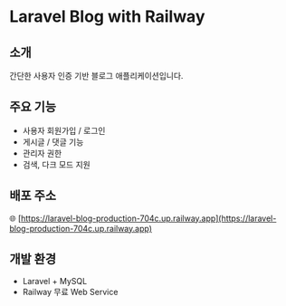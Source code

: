 # Laravel Blog with Railway

## 소개
간단한 사용자 인증 기반 블로그 애플리케이션입니다.

## 주요 기능
- 사용자 회원가입 / 로그인
- 게시글 / 댓글 기능
- 관리자 권한
- 검색, 다크 모드 지원

## 배포 주소
🌐 [https://laravel-blog-production-704c.up.railway.app](https://laravel-blog-production-704c.up.railway.app)

## 개발 환경
- Laravel + MySQL
- Railway 무료 Web Service
